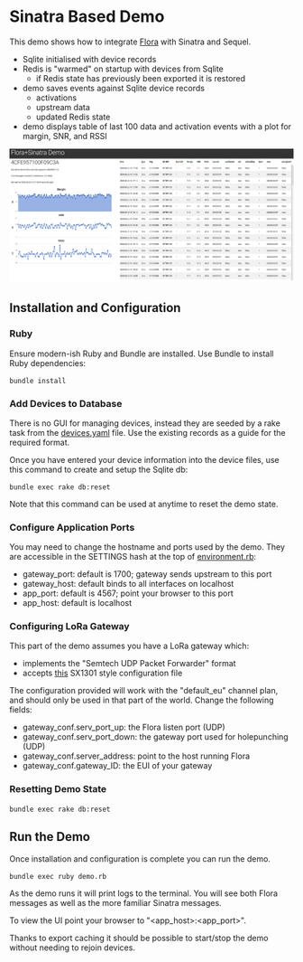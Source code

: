 Sinatra Based Demo
==================

This demo shows how to integrate [Flora](https://github.com/cjhdev/flora) 
with Sinatra and Sequel.

- Sqlite initialised with device records
- Redis is "warmed" on startup with devices from Sqlite
    - if Redis state has previously been exported it is restored
- demo saves events against Sqlite device records
    - activations
    - upstream data
    - updated Redis state
- demo displays table of last 100 data and activation events with a plot
  for margin, SNR, and RSSI

![screen cap](screencap.png)

## Installation and Configuration

### Ruby

Ensure modern-ish Ruby and Bundle are installed. Use Bundle to install
Ruby dependencies:

~~~
bundle install
~~~

### Add Devices to Database

There is no GUI for managing devices, instead they are seeded by a rake
task from the [devices.yaml](devices.yaml) file. Use the existing 
records as a guide for the required format.
    
Once you have entered your device information into the device files, use 
this command to create and setup the Sqlite db:

~~~
bundle exec rake db:reset
~~~

Note that this command can be used at anytime to reset the demo state.

### Configure Application Ports

You may need to change the hostname and ports used by the demo. They
are accessible in the SETTINGS hash at the top of [environment.rb](environment.rb):

- gateway_port: default is 1700; gateway sends upstream to this port
- gateway_host: default binds to all interfaces on localhost
- app_port: default is 4567; point your browser to this port
- app_host: default is localhost

### Configuring LoRa Gateway

This part of the demo assumes you have a LoRa gateway which:

- implements the "Semtech UDP Packet Forwarder" format
- accepts [this](default_eu.json) SX1301 style configuration file 

The configuration provided will work with the "default_eu" channel plan, and should
only be used in that part of the world. Change the following fields:

- gateway_conf.serv_port_up: the Flora listen port (UDP)
- gateway_conf.serv_port_down: the gateway port used for holepunching (UDP)
- gateway_conf.server_address: point to the host running Flora
- gateway_conf.gateway_ID: the EUI of your gateway

### Resetting Demo State

~~~
bundle exec rake db:reset
~~~

## Run the Demo

Once installation and configuration is complete you can run the demo.

~~~
bundle exec ruby demo.rb
~~~

As the demo runs it will print logs to the terminal. You will see both
Flora messages as well as the more familiar Sinatra messages.

To view the UI point your browser to "<app_host>:<app_port>".

Thanks to export caching it should be possible to start/stop the demo
without needing to rejoin devices.
